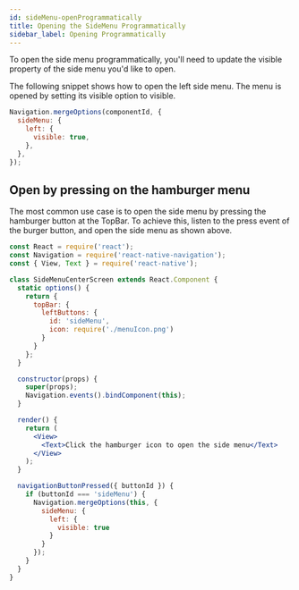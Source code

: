 ```yaml
---
id: sideMenu-openProgrammatically
title: Opening the SideMenu Programmatically
sidebar_label: Opening Programmatically
---
```


To open the side menu programmatically, you'll need to update the visible property of the side menu you'd like to open.

The following snippet shows how to open the left side menu. The menu is opened by setting its visible option to visible.
```jsx
Navigation.mergeOptions(componentId, {
  sideMenu: {
    left: {
      visible: true,
    },
  },
});
```

## Open by pressing on the hamburger menu
The most common use case is to open the side menu by pressing the hamburger button at the TopBar. To achieve this, listen to the press event of the burger button, and open the side menu as shown above.

```jsx
const React = require('react');
const Navigation = require('react-native-navigation');
const { View, Text } = require('react-native');

class SideMenuCenterScreen extends React.Component {
  static options() {
    return {
      topBar: {
        leftButtons: {
          id: 'sideMenu',
          icon: require('./menuIcon.png')
        }
      }
    };
  }

  constructor(props) {
    super(props);
    Navigation.events().bindComponent(this);
  }

  render() {
    return (
      <View>
        <Text>Click the hamburger icon to open the side menu</Text>
      </View>
    );
  }

  navigationButtonPressed({ buttonId }) {
    if (buttonId === 'sideMenu') {
      Navigation.mergeOptions(this, {
        sideMenu: {
          left: {
            visible: true
          }
        }
      });
    }
  }
}
```
